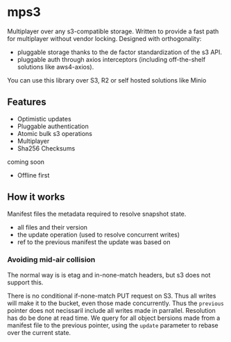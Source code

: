 # mps3
Multiplayer over any s3-compatible storage. Written to provide a fast path for multiplayer without vendor locking. Designed with orthogonality:
- pluggable storage thanks to the de factor standardization of the s3 API.
- pluggable auth through axios interceptors (including off-the-shelf solutions like aws4-axios).

You can use this library over S3, R2 or self hosted solutions like Minio

## Features

- Optimistic updates
- Pluggable authentication
- Atomic bulk s3 operations
- Multiplayer
- Sha256 Checksums

coming soon
- Offline first

## How it works

Manifest files the metadata required to resolve snapshot state.
- all files and their version
- the update operation (used to resolve concurrent writes)
- ref to the previous manifest the update was based on


### Avoiding mid-air collision

The normal way is is etag and in-none-match headers, but s3 does not support this.

There is no conditional if-none-match PUT request on S3. Thus all writes will make it to the bucket, even those made concurrently. Thus the `previous` pointer does not necissaril include all writes made in parrallel. Resolution has do be done at read time. We query for all object bersions made from a manifest file to the previous pointer, using the `update` parameter to rebase over the current state.
